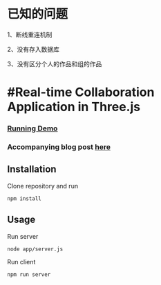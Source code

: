 # 已知的问题

1、断线重连机制

2、没有存入数据库

3、没有区分个人的作品和组的作品


#Real-time Collaboration Application in Three.js
========
### [Running Demo](http://storage.googleapis.com/hecodes/app/index.html)

### Accompanying blog post [here](http://hecodes.com/2016/08/building-real-time-collaboration-applications-three-js)

## Installation
Clone repository and run

```
npm install
```

## Usage
Run server
```
node app/server.js
```

Run client

```
npm run server
```
